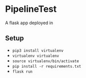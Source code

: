 # PipelineTest
A flask app deployed in 

## Setup
- ``pip3 install virtualenv``
- ``virtualenv virtualenv``
- ``source virtualenv/bin/activate``
- ``pip install -r requirements.txt``
- ``flask run``